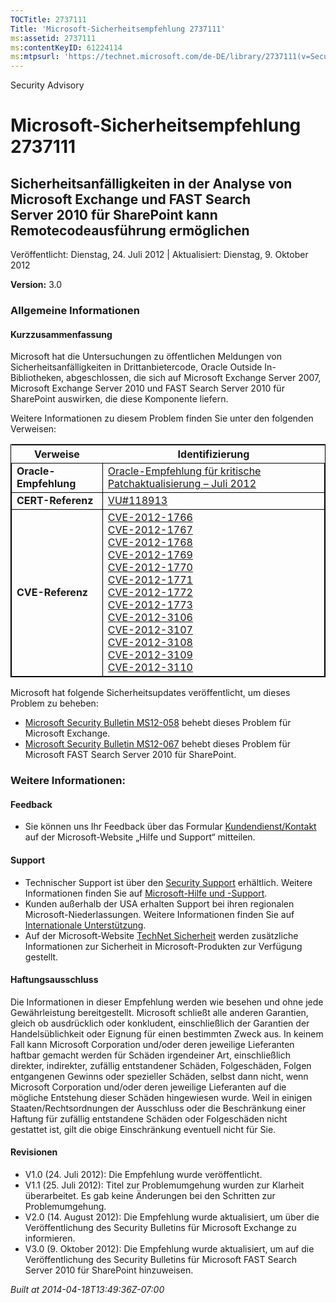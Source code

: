 ```yaml
---
TOCTitle: 2737111
Title: 'Microsoft-Sicherheitsempfehlung 2737111'
ms:assetid: 2737111
ms:contentKeyID: 61224114
ms:mtpsurl: 'https://technet.microsoft.com/de-DE/library/2737111(v=Security.10)'
---
```


Security Advisory

Microsoft-Sicherheitsempfehlung 2737111
=======================================

Sicherheitsanfälligkeiten in der Analyse von Microsoft Exchange und FAST Search Server 2010 für SharePoint kann Remotecodeausführung ermöglichen
------------------------------------------------------------------------------------------------------------------------------------------------

Veröffentlicht: Dienstag, 24. Juli 2012 | Aktualisiert: Dienstag, 9. Oktober 2012

**Version:** 3.0

### Allgemeine Informationen

#### Kurzzusammenfassung

Microsoft hat die Untersuchungen zu öffentlichen Meldungen von Sicherheitsanfälligkeiten in Drittanbietercode, Oracle Outside In-Bibliotheken, abgeschlossen, die sich auf Microsoft Exchange Server 2007, Microsoft Exchange Server 2010 und FAST Search Server 2010 für SharePoint auswirken, die diese Komponente liefern.

Weitere Informationen zu diesem Problem finden Sie unter den folgenden Verweisen:

<p> </p>
<table style="border:1px solid black;">
<thead>
<tr class="header">
<th>Verweise</th>
<th>Identifizierung</th>
</tr>
</thead>
<tbody>
<tr class="odd">
<td style="border:1px solid black;"><strong>Oracle-Empfehlung</strong></td>
<td style="border:1px solid black;"><a href="http://www.oracle.com/technetwork/topics/security/cpujul2012-392727.html">Oracle-Empfehlung für kritische Patchaktualisierung – Juli 2012</a></td>
</tr>
<tr class="even">
<td style="border:1px solid black;"><strong>CERT-Referenz</strong></td>
<td style="border:1px solid black;"><a href="http://www.kb.cert.org/vuls/id/118913">VU#118913</a></td>
</tr>
<tr class="odd">
<td style="border:1px solid black;"><strong>CVE-Referenz</strong></td>
<td style="border:1px solid black;"><a href="http://www.cve.mitre.org/cgi-bin/cvename.cgi?name=cve-2012-1766">CVE-2012-1766</a><br />
<a href="http://www.cve.mitre.org/cgi-bin/cvename.cgi?name=cve-2012-1767">CVE-2012-1767</a><br />
<a href="http://www.cve.mitre.org/cgi-bin/cvename.cgi?name=cve-2012-1768">CVE-2012-1768</a><br />
<a href="http://www.cve.mitre.org/cgi-bin/cvename.cgi?name=cve-2012-1769">CVE-2012-1769</a><br />
<a href="http://www.cve.mitre.org/cgi-bin/cvename.cgi?name=cve-2012-1770">CVE-2012-1770</a><br />
<a href="http://www.cve.mitre.org/cgi-bin/cvename.cgi?name=cve-2012-1771">CVE-2012-1771</a><br />
<a href="http://www.cve.mitre.org/cgi-bin/cvename.cgi?name=cve-2012-1772">CVE-2012-1772</a><br />
<a href="http://www.cve.mitre.org/cgi-bin/cvename.cgi?name=cve-2012-1773">CVE-2012-1773</a><br />
<a href="http://www.cve.mitre.org/cgi-bin/cvename.cgi?name=cve-2012-3106">CVE-2012-3106</a><br />
<a href="http://www.cve.mitre.org/cgi-bin/cvename.cgi?name=cve-2012-3107">CVE-2012-3107</a><br />
<a href="http://www.cve.mitre.org/cgi-bin/cvename.cgi?name=cve-2012-3108">CVE-2012-3108</a><br />
<a href="http://www.cve.mitre.org/cgi-bin/cvename.cgi?name=cve-2012-3109">CVE-2012-3109</a><br />
<a href="http://www.cve.mitre.org/cgi-bin/cvename.cgi?name=cve-2012-3110">CVE-2012-3110</a></td>
</tr>
</tbody>
</table>
<p> </p>

Microsoft hat folgende Sicherheitsupdates veröffentlicht, um dieses Problem zu beheben:

-   [Microsoft Security Bulletin MS12-058](http://go.microsoft.com/fwlink/?linkid=259630) behebt dieses Problem für Microsoft Exchange.
-   [Microsoft Security Bulletin MS12-067](http://go.microsoft.com/fwlink/?linkid=259736) behebt dieses Problem für Microsoft FAST Search Server 2010 für SharePoint.

### Weitere Informationen:

#### Feedback

-   Sie können uns Ihr Feedback über das Formular [Kundendienst/Kontakt](http://support.microsoft.com/kb/?scid=sw;en;1257&showpage=1&ws=technet&sd=tech) auf der Microsoft-Website „Hilfe und Support“ mitteilen.

#### Support

-   Technischer Support ist über den [Security Support](http://go.microsoft.com/fwlink/?linkid=21131) erhältlich. Weitere Informationen finden Sie auf [Microsoft-Hilfe und -Support](http://support.microsoft.com/).
-   Kunden außerhalb der USA erhalten Support bei ihren regionalen Microsoft-Niederlassungen. Weitere Informationen finden Sie auf [Internationale Unterstützung](http://go.microsoft.com/fwlink/?linkid=21155).
-   Auf der Microsoft-Website [TechNet Sicherheit](http://technet.microsoft.com/de-de/security/default.aspx) werden zusätzliche Informationen zur Sicherheit in Microsoft-Produkten zur Verfügung gestellt.

#### Haftungsausschluss

Die Informationen in dieser Empfehlung werden wie besehen und ohne jede Gewährleistung bereitgestellt. Microsoft schließt alle anderen Garantien, gleich ob ausdrücklich oder konkludent, einschließlich der Garantien der Handelsüblichkeit oder Eignung für einen bestimmten Zweck aus. In keinem Fall kann Microsoft Corporation und/oder deren jeweilige Lieferanten haftbar gemacht werden für Schäden irgendeiner Art, einschließlich direkter, indirekter, zufällig entstandener Schäden, Folgeschäden, Folgen entgangenen Gewinns oder spezieller Schäden, selbst dann nicht, wenn Microsoft Corporation und/oder deren jeweilige Lieferanten auf die mögliche Entstehung dieser Schäden hingewiesen wurde. Weil in einigen Staaten/Rechtsordnungen der Ausschluss oder die Beschränkung einer Haftung für zufällig entstandene Schäden oder Folgeschäden nicht gestattet ist, gilt die obige Einschränkung eventuell nicht für Sie.

#### Revisionen

-   V1.0 (24. Juli 2012): Die Empfehlung wurde veröffentlicht.
-   V1.1 (25. Juli 2012): Titel zur Problemumgehung wurden zur Klarheit überarbeitet. Es gab keine Änderungen bei den Schritten zur Problemumgehung.
-   V2.0 (14. August 2012): Die Empfehlung wurde aktualisiert, um über die Veröffentlichung des Security Bulletins für Microsoft Exchange zu informieren.
-   V3.0 (9. Oktober 2012): Die Empfehlung wurde aktualisiert, um auf die Veröffentlichung des Security Bulletins für Microsoft FAST Search Server 2010 für SharePoint hinzuweisen.

*Built at 2014-04-18T13:49:36Z-07:00*
